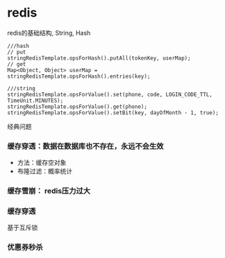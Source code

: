 # redis

redis的基础结构, String,
Hash
````
///hash
// put
stringRedisTemplate.opsForHash().putAll(tokenKey, userMap);
// get
Map<Object, Object> userMap = stringRedisTemplate.opsForHash().entries(key);

///string
stringRedisTemplate.opsForValue().set(phone, code, LOGIN_CODE_TTL, TimeUnit.MINUTES);
stringRedisTemplate.opsForValue().get(phone);
stringRedisTemplate.opsForValue().setBit(key, dayOfMonth - 1, true);
````


经典问题
### 缓存穿透：数据在数据库也不存在，永远不会生效
- 方法：缓存空对象
- 布隆过滤：概率统计

### 缓存雪崩： redis压力过大

### 缓存穿透
基于互斥锁

### 优惠券秒杀